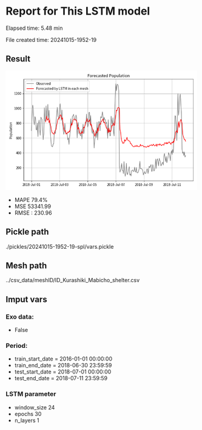 
# Report for This LSTM model 
Elapsed time: 5.48 min

File created time: 20241015-1952-19

## Result 
<img src="20241015-1952-19.png" width='600'/>

- MAPE	79.4%
- MSE 	53341.99
- RMSE : 230.96

## Pickle path
./pickles/20241015-1952-19-spl/vars.pickle

## Mesh path
../csv_data/meshID/ID_Kurashiki_Mabicho_shelter.csv

## Imput vars

### Exo data:
- False

### Period:
- train_start_date    = 2016-01-01 00:00:00
- train_end_date      = 2018-06-30 23:59:59
- test_start_date     = 2018-07-01 00:00:00  
- test_end_date       = 2018-07-11 23:59:59

### LSTM parameter
- window_size	24
- epochs	30
- n_layers	1

